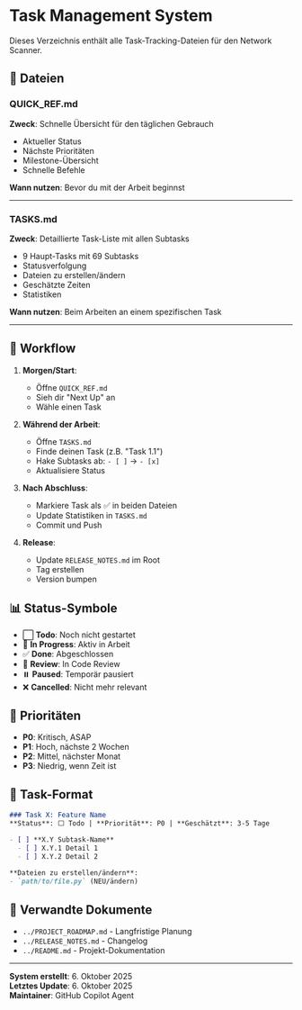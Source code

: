 # Task Management System

Dieses Verzeichnis enthält alle Task-Tracking-Dateien für den Network Scanner.

## 📁 Dateien

### QUICK_REF.md
**Zweck**: Schnelle Übersicht für den täglichen Gebrauch
- Aktueller Status
- Nächste Prioritäten
- Milestone-Übersicht
- Schnelle Befehle

**Wann nutzen**: Bevor du mit der Arbeit beginnst

---

### TASKS.md
**Zweck**: Detaillierte Task-Liste mit allen Subtasks
- 9 Haupt-Tasks mit 69 Subtasks
- Statusverfolgung
- Dateien zu erstellen/ändern
- Geschätzte Zeiten
- Statistiken

**Wann nutzen**: Beim Arbeiten an einem spezifischen Task

---

## 🔄 Workflow

1. **Morgen/Start**:
   - Öffne `QUICK_REF.md`
   - Sieh dir "Next Up" an
   - Wähle einen Task

2. **Während der Arbeit**:
   - Öffne `TASKS.md`
   - Finde deinen Task (z.B. "Task 1.1")
   - Hake Subtasks ab: `- [ ]` → `- [x]`
   - Aktualisiere Status

3. **Nach Abschluss**:
   - Markiere Task als ✅ in beiden Dateien
   - Update Statistiken in `TASKS.md`
   - Commit und Push

4. **Release**:
   - Update `RELEASE_NOTES.md` im Root
   - Tag erstellen
   - Version bumpen

## 📊 Status-Symbole

- ⬜ **Todo**: Noch nicht gestartet
- 🚧 **In Progress**: Aktiv in Arbeit
- ✅ **Done**: Abgeschlossen
- 🔄 **Review**: In Code Review
- ⏸️ **Paused**: Temporär pausiert
- ❌ **Cancelled**: Nicht mehr relevant

## 🎯 Prioritäten

- **P0**: Kritisch, ASAP
- **P1**: Hoch, nächste 2 Wochen
- **P2**: Mittel, nächster Monat
- **P3**: Niedrig, wenn Zeit ist

## 📝 Task-Format

```markdown
### Task X: Feature Name
**Status**: ⬜ Todo | **Priorität**: P0 | **Geschätzt**: 3-5 Tage

- [ ] **X.Y Subtask-Name**
  - [ ] X.Y.1 Detail 1
  - [ ] X.Y.2 Detail 2
  
**Dateien zu erstellen/ändern**:
- `path/to/file.py` (NEU/ändern)
```

## 🔗 Verwandte Dokumente

- `../PROJECT_ROADMAP.md` - Langfristige Planung
- `../RELEASE_NOTES.md` - Changelog
- `../README.md` - Projekt-Dokumentation

---

**System erstellt**: 6. Oktober 2025  
**Letztes Update**: 6. Oktober 2025  
**Maintainer**: GitHub Copilot Agent
